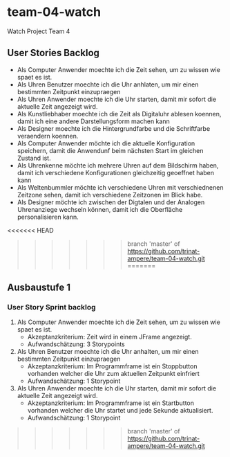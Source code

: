 # team-04-watch
Watch Project Team 4


## User Stories Backlog


* Als Computer Anwender moechte ich die Zeit sehen, um zu wissen wie 	spaet es ist.
* Als Uhren Benutzer moechte ich die Uhr anhlaten, um mir einen 		bestimmten Zeitpunkt einzupraegen
* Als Uhren Anwender moechte ich die Uhr starten, damit mir sofort 		die aktuelle Zeit angezeigt wird.
* Als Kunstliebhaber moechte ich die Zeit als Digitaluhr ablesen koennen, damit ich eine andere Darstellungsform machen kann
* Als Designer moechte ich die Hintergrundfarbe und die Schriftfarbe veraendern koennen.
* Als Computer Anwender möchte ich die aktuelle Konfiguration speichern, damit die Anwendunf beim nächsten Start im gleichen Zustand ist.
* Als Uhrenkenne möchte ich mehrere Uhren auf dem Bildschirm haben, damit ich verschiedene Konfigurationen gleichzeitig geoeffnet haben kann
* Als Weltenbummler möchte ich verschiedene Uhren mit verschiednenen Zeitzone sehen, damit ich verschiedene Zeitzonen im Blick habe.
* Als Designer möchte ich zwischen der Digtalen und der Analogen Uhrenanziege wechseln können, damit ich die Oberfläche personalisieren kann.



<<<<<<< HEAD
>>>>>>> branch 'master' of https://github.com/trinat-ampere/team-04-watch.git
=======


## Ausbaustufe 1

### User Story Sprint backlog
1. Als Computer Anwender moechte ich die Zeit sehen, um zu wissen wie spaet es ist.
	* Akzeptanzkriterium: Zeit wird in einem JFrame angezeigt.
	* Aufwandschätzung: 3 Storypoints
2.  Als Uhren Benutzer moechte ich die Uhr anhalten, um mir einen bestimmten Zeitpunkt einzupraegen
	* Akzeptanzkriterium: Im Programmframe ist ein Stoppbutton 	vorhanden welcher die Uhr zum aktuellen Zeitpunkt einfriert
	* Aufwandschätzung: 1 Storypoint
3.  Als Uhren Anwender moechte ich die Uhr starten, damit mir sofort die aktuelle Zeit angezeigt wird.
	* Akzeptanzkriterium: Im Programmframe ist ein Startbutton vorhanden welcher die Uhr startet und jede Sekunde aktualisiert.
	* Aufwandschätzung: 1 Storypoint	



>>>>>>> branch 'master' of https://github.com/trinat-ampere/team-04-watch.git
